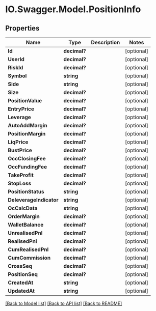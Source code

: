 # IO.Swagger.Model.PositionInfo
## Properties

Name | Type | Description | Notes
------------ | ------------- | ------------- | -------------
**Id** | **decimal?** |  | [optional] 
**UserId** | **decimal?** |  | [optional] 
**RiskId** | **decimal?** |  | [optional] 
**Symbol** | **string** |  | [optional] 
**Side** | **string** |  | [optional] 
**Size** | **decimal?** |  | [optional] 
**PositionValue** | **decimal?** |  | [optional] 
**EntryPrice** | **decimal?** |  | [optional] 
**Leverage** | **decimal?** |  | [optional] 
**AutoAddMargin** | **decimal?** |  | [optional] 
**PositionMargin** | **decimal?** |  | [optional] 
**LiqPrice** | **decimal?** |  | [optional] 
**BustPrice** | **decimal?** |  | [optional] 
**OccClosingFee** | **decimal?** |  | [optional] 
**OccFundingFee** | **decimal?** |  | [optional] 
**TakeProfit** | **decimal?** |  | [optional] 
**StopLoss** | **decimal?** |  | [optional] 
**PositionStatus** | **string** |  | [optional] 
**DeleverageIndicator** | **string** |  | [optional] 
**OcCalcData** | **string** |  | [optional] 
**OrderMargin** | **decimal?** |  | [optional] 
**WalletBalance** | **decimal?** |  | [optional] 
**UnrealisedPnl** | **decimal?** |  | [optional] 
**RealisedPnl** | **decimal?** |  | [optional] 
**CumRealisedPnl** | **decimal?** |  | [optional] 
**CumCommission** | **decimal?** |  | [optional] 
**CrossSeq** | **decimal?** |  | [optional] 
**PositionSeq** | **decimal?** |  | [optional] 
**CreatedAt** | **string** |  | [optional] 
**UpdatedAt** | **string** |  | [optional] 

[[Back to Model list]](../README.md#documentation-for-models) [[Back to API list]](../README.md#documentation-for-api-endpoints) [[Back to README]](../README.md)

